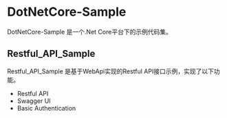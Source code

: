 # DotNetCore-Sample
DotNetCore-Sample 是一个.Net Core平台下的示例代码集。
## Restful_API_Sample
Restful_API_Sample 是基于WebApi实现的Restful API接口示例，实现了以下功能。
 - Restful API
 - Swagger UI
 - Basic Authentication
